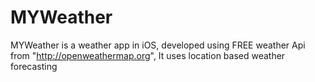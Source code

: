 # MYWeather
MYWeather is a weather app in iOS, developed using FREE weather Api from "http://openweathermap.org", It uses location based weather forecasting 
